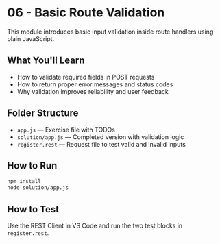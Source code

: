 # 06 - Basic Route Validation

This module introduces basic input validation inside route handlers using plain JavaScript.

## What You'll Learn

- How to validate required fields in POST requests
- How to return proper error messages and status codes
- Why validation improves reliability and user feedback

## Folder Structure

- `app.js` — Exercise file with TODOs
- `solution/app.js` — Completed version with validation logic
- `register.rest` — Request file to test valid and invalid inputs

## How to Run

```bash
npm install
node solution/app.js
```

## How to Test

Use the REST Client in VS Code and run the two test blocks in `register.rest`.
